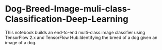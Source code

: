 # Dog-Breed-Image-muli-class-Classification-Deep-Learning
This notebook builds an end-to-end multi-class image classifier using TensorFlow 2.x and TensorFlow Hub.Identifying the breed of a dog given an image of a dog.
